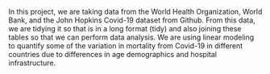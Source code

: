 In this project, we are taking data from the World Health Organization, World Bank, and the John Hopkins Covid-19 dataset from Github. From this data, we are tidying it so that is in a long format (tidy) and also joining these tables so that we can perform data analysis. We are using linear modeling to quantify some of the variation in mortality from Covid-19 in different countries due to differences in age demographics and hospital infrastructure. 
